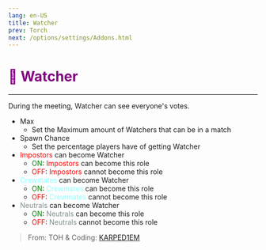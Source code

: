 ```yaml
---
lang: en-US
title: Watcher
prev: Torch
next: /options/settings/Addons.html
---
```


# <font color=#800080>👀 <b>Watcher</b></font> <Badge text="Helpful" type="tip" vertical="middle"/>
---

During the meeting, Watcher can see everyone's votes.
* Max
  * Set the Maximum amount of Watchers that can be in a match
* Spawn Chance
  * Set the percentage players have of getting Watcher
* <font color=red>Impostors</font> can become Watcher
  * <font color=green>ON</font>: <font color=red>Impostors</font> can become this role
  * <font color=red>OFF</font>: <font color=red>Impostors</font> cannot become this role
* <font color=#8cffff>Crewmates</font> can become Watcher
  * <font color=green>ON</font>: <font color=#8cffff>Crewmates</font> can become this role
  * <font color=red>OFF</font>: <font color=#8cffff>Crewmates</font> cannot become this role
* <font color=#7f8c8d>Neutrals</font> can become Watcher
  * <font color=green>ON</font>: <font color=#7f8c8d>Neutrals</font> can become this role
  * <font color=red>OFF</font>: <font color=#7f8c8d>Neutrals</font> cannot become this role

> From: TOH & Coding: [KARPED1EM](https://github.com/KARPED1EM)